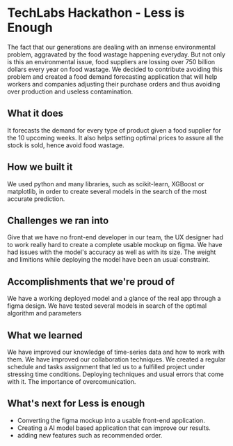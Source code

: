 # TechLabs Hackathon - Less is Enough

The fact that our generations are dealing with an inmense environmental problem, aggravated by the food wastage happening everyday.
But not only is this an environmental issue, food suppliers are lossing over 750 billion dollars every year on food wastage.
We decided to contribute avoiding this problem and created a food demand forecasting application that will help workers and companies adjusting their purchase orders and thus avoiding over production and useless contamination.
## What it does
It forecasts the demand for every type of product given a food supplier for the 10 upcoming weeks. It also helps setting optimal prices to assure all the stock is sold, hence avoid food wastage.
## How we built it
We used python and many libraries, such as scikit-learn, XGBoost or matplotlib,  in order to create several models in the search of the most accurate prediction.
## Challenges we ran into
Give that we have no front-end developer in our team, the UX designer had to work really hard to create a complete usable mockup on figma.
We have had issues with the model's accuracy as well as with its size. The weight and limitions while deploying the model have been an usual constraint.
## Accomplishments that we're proud of
We have a working deployed model and a glance of the real app through a figma design.
We have tested several models in search of the optimal algorithm and parameters
## What we learned
We have improved our knowledge of time-series data and how to work with them.
We have improved our collaboration techniques. We created a regular schedule and tasks assignment that led us to a fulfilled project under stressing time conditions.
Deploying techniques and usual errors that come with it.
The importance of overcomunication.
## What's next for Less is enough
- Converting the figma mockup into a usable front-end application.
- Creating a AI model based application that can improve our results.
- adding new features such as recommended order.

